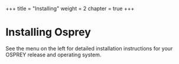 +++
title = "Installing"
weight = 2
chapter = true
+++

# Installing Osprey

See the menu on the left for detailed installation instructions
for your OSPREY release and operating system.
